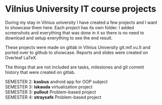 # Vilnius University IT course projects
During my stay in Vilnius university I have created a few projects and I want to showcase them here.
Each project has its own folder. I added screenshots and everything that was done in it so there is no need to download and setup everything to see the end result.

These projects were made on gitlab in Vilnius University git.mif.vu.lt and ported over to github to showcase. Reports and slides were created on Overleaf LaTeX.

The things that are not included are tasks, milestones and git commit history that were created on gitlab.

SEMESTER 2: **kasbus** android app for OOP subject <br>
SEMESTER 3: **iskauda** virtualization project<br>
SEMESTER 3: **pullout** Problem-based project<br>
SEMESTER 4: **straysafe** Problem-based project<br>

